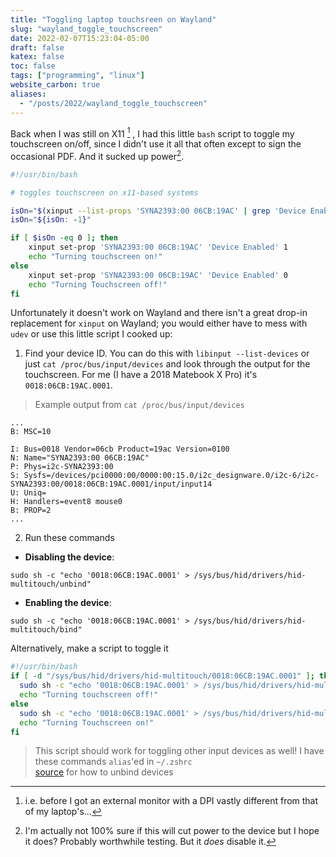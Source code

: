 ```yaml
---
title: "Toggling laptop touchsreen on Wayland"
slug: "wayland_toggle_touchscreen"
date: 2022-02-07T15:23:04-05:00
draft: false
katex: false
toc: false
tags: ["programming", "linux"]
website_carbon: true
aliases:
  - "/posts/2022/wayland_toggle_touchscreen"
---
```


Back when I was still on X11 [^1] , I had this little `bash` script to toggle my touchscreen on/off, since I didn't use it all that often except to sign the occasional PDF. And it sucked up power[^2].

[^1]: i.e. before I got an external monitor with a DPI vastly different from that of my laptop's...
[^2]: I'm actually not 100% sure if this will cut power to the device but I hope it does? Probably worthwhile testing. But it *does* disable it.


```bash
#!/usr/bin/bash

# toggles touchscreen on x11-based systems

isOn="$(xinput --list-props 'SYNA2393:00 06CB:19AC' | grep 'Device Enabled')"
isOn="${isOn: -1}"

if [ $isOn -eq 0 ]; then
    xinput set-prop 'SYNA2393:00 06CB:19AC' 'Device Enabled' 1
    echo "Turning touchscreen on!"
else
    xinput set-prop 'SYNA2393:00 06CB:19AC' 'Device Enabled' 0
    echo "Turning Touchscreen off!"
fi
```

Unfortunately it doesn't work on Wayland and there isn't a great drop-in replacement for `xinput` on Wayland; you would either have to mess with `udev` or use this little script I cooked up:


1. Find your device ID. You can do this with `libinput --list-devices` or just `cat /proc/bus/input/devices` and look through the output for the touchscreen. For me (I have a 2018 Matebook X Pro) it's `0018:06CB:19AC.0001`. 

> Example output from `cat /proc/bus/input/devices`

```
...
B: MSC=10

I: Bus=0018 Vendor=06cb Product=19ac Version=0100
N: Name="SYNA2393:00 06CB:19AC"
P: Phys=i2c-SYNA2393:00
S: Sysfs=/devices/pci0000:00/0000:00:15.0/i2c_designware.0/i2c-6/i2c-SYNA2393:00/0018:06CB:19AC.0001/input/input14
U: Uniq=
H: Handlers=event8 mouse0
B: PROP=2
...
```

2. Run these commands

- **Disabling the device**:

`sudo sh -c "echo '0018:06CB:19AC.0001' >
/sys/bus/hid/drivers/hid-multitouch/unbind"`
- **Enabling the device**: 

`sudo sh -c "echo '0018:06CB:19AC.0001' > /sys/bus/hid/drivers/hid-multitouch/bind"`


Alternatively, make a script to toggle it

```bash
#!/usr/bin/bash
if [ -d "/sys/bus/hid/drivers/hid-multitouch/0018:06CB:19AC.0001" ]; then
  sudo sh -c "echo '0018:06CB:19AC.0001' > /sys/bus/hid/drivers/hid-multitouch/unbind"
  echo "Turning touchscreen off!"
else
  sudo sh -c "echo '0018:06CB:19AC.0001' > /sys/bus/hid/drivers/hid-multitouch/bind"
  echo "Turning Touchscreen on!"
fi
```


> This script should work for toggling other input devices as well! I have these commands `alias`'ed in `~/.zshrc`  
> [source](https://askubuntu.com/questions/927022/how-can-i-disable-touchscreen-while-using-wayland) for how to unbind devices




